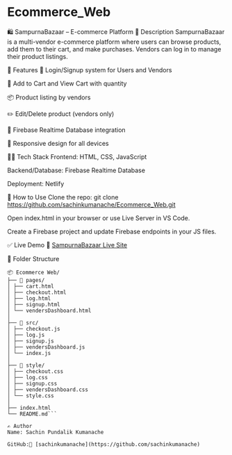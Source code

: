 # Ecommerce_Web

🛍️ SampurnaBazaar – E-commerce Platform
📌 Description
SampurnaBazaar is a multi-vendor e-commerce platform where users can browse products, add them to their cart, and make purchases. Vendors can log in to manage their product listings.

🚀 Features
🔐 Login/Signup system for Users and Vendors

🛒 Add to Cart and View Cart with quantity

📦 Product listing by vendors

✏️ Edit/Delete product (vendors only)

📁 Firebase Realtime Database integration

📱 Responsive design for all devices

🧑‍💻 Tech Stack
Frontend: HTML, CSS, JavaScript

Backend/Database: Firebase Realtime Database

Deployment: Netlify

🔧 How to Use
Clone the repo:
git clone https://github.com/sachinkumanache/Ecommerce_Web.git

Open index.html in your browser or use Live Server in VS Code.

Create a Firebase project and update Firebase endpoints in your JS files.

✅ Live Demo
🔗 [SampurnaBazaar Live Site](https://charming-moonbeam-632fe7.netlify.app/)

📁 Folder Structure

```
📦 Ecommerce Web/
├── 📁 pages/
│ ├── cart.html
│ ├── checkout.html
│ ├── log.html
│ ├── signup.html
│ └── vendersDashboard.html
│
├── 📁 src/
│ ├── checkout.js
│ ├── log.js
│ ├── signup.js
│ ├── vendersDashboard.js
│ └── index.js
│
├── 📁 style/
│ ├── checkout.css
│ ├── log.css
│ ├── signup.css
│ ├── vendersDashboard.css
│ └── style.css
│
├── index.html
└── README.md```

✍️ Author
Name: Sachin Pundalik Kumanache

GitHub:👤 [sachinkumanache](https://github.com/sachinkumanache)

